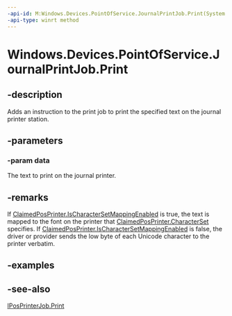 ```yaml
---
-api-id: M:Windows.Devices.PointOfService.JournalPrintJob.Print(System.String)
-api-type: winrt method
---
```


<!-- Method syntax
public void Print(System.String data)
-->

# Windows.Devices.PointOfService.JournalPrintJob.Print

## -description
Adds an instruction to the print job to print the specified text on the journal printer station.

## -parameters
### -param data
The text to print on the journal printer.

## -remarks
If [ClaimedPosPrinter.IsCharacterSetMappingEnabled](claimedposprinter_ischaractersetmappingenabled.md) is true, the text is mapped to the font on the printer that [ClaimedPosPrinter.CharacterSet](claimedposprinter_characterset.md) specifies. If [ClaimedPosPrinter.IsCharacterSetMappingEnabled](claimedposprinter_ischaractersetmappingenabled.md) is false, the driver or provider sends the low byte of each Unicode character to the printer verbatim.

## -examples

## -see-also
[IPosPrinterJob.Print](iposprinterjob_print.md)